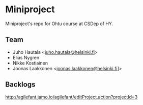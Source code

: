 # Miniproject

Miniproject's repo for Ohtu course at CSDep of HY.

## Team

* Juho Hautala <[juho.hautala@helsinki.fi][juhomail]>
* Elias Nygren
* Nikke Kostiainen
* Joonas Laakkonen <[joonas.laakkonen@helsinki.fi][jonemail]]>

[juhomail]: mailto:juho.hautal@helsinki.fi
[jonemail]: mailto:joonas.laakkonen@helsinki.fi

## Backlogs

http://agilefant.jamo.io/agilefant/editProject.action?projectId=3
